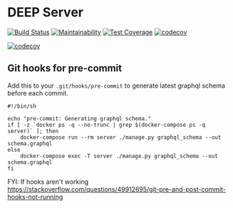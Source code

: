 # DEEP Server

[![Build Status](https://github.com/the-deep/server/actions/workflows/ci.yml/badge.svg)](https://github.com/the-deep/server/actions) [![Maintainability](https://api.codeclimate.com/v1/badges/abcc581f9fca8a5864dc/maintainability)](https://codeclimate.com/github/the-deep/server/maintainability) [![Test Coverage](https://api.codeclimate.com/v1/badges/abcc581f9fca8a5864dc/test_coverage)](https://codeclimate.com/github/the-deep/server/test_coverage) [![codecov](https://codecov.io/gh/the-deep/server/branch/develop/graph/badge.svg)](https://codecov.io/gh/the-deep/server)

[![codecov](https://codecov.io/gh/the-deep/server/branch/develop/graphs/tree.svg)](https://blog.thedeep.io/server/)

## Git hooks for pre-commit
Add this to your `.git/hooks/pre-commit` to generate latest graphql schema before each commit.
```
#!/bin/sh

echo "pre-commit: Generating graphql schema."
if [ -z `docker ps -q --no-trunc | grep $(docker-compose ps -q server)` ]; then
    docker-compose run --rm server ./manage.py graphql_schema --out schema.graphql
else
    docker-compose exec -T server ./manage.py graphql_schema --out schema.graphql
fi
```
FYI: If hooks aren't working https://stackoverflow.com/questions/49912695/git-pre-and-post-commit-hooks-not-running
